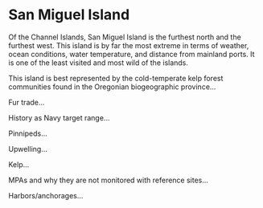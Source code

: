 
# San Miguel Island 

Of the Channel Islands, San Miguel Island is the furthest north and the furthest west. This island is by far the most extreme in terms of weather, ocean conditions, water temperature, and distance from mainland ports. It is one of the least visited and most wild of the islands.

This island is best represented by the cold-temperate kelp forest communities found in the Oregonian biogeographic province... 

Fur trade...

History as Navy target range... 

Pinnipeds...

Upwelling...  

Kelp... 

MPAs and why they are not monitored with reference sites...

Harbors/anchorages...